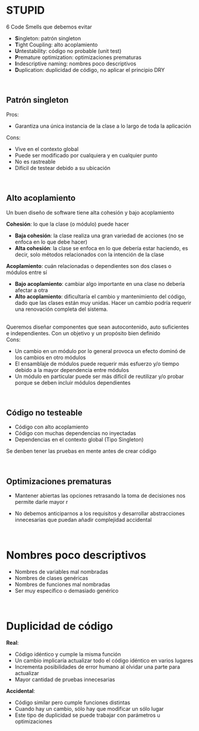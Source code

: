 # STUPID

6 Code Smells que debemos evitar

- **S**ingleton: patrón singleton
- **T**ight Coupling: alto acoplamiento
- **U**ntestability: código no probable (unit test)
- **P**remature optimization: optimizaciones prematuras
- **I**ndescriptive naming: nombres poco descriptivos
- **D**uplication: duplicidad de código, no aplicar el principio DRY

<br>

## Patrón singleton

Pros:

- Garantiza una única instancia de la clase a lo largo de toda la aplicación

Cons:

- Vive en el contexto global
- Puede ser modificado por cualquiera y en cualquier punto
- No es rastreable
- Difícil de testear debido a su ubicación

<br>

## Alto acoplamiento

Un buen diseño de software tiene alta cohesión y bajo acoplamiento

**Cohesión**: lo que la clase (o módulo) puede hacer

- **Baja cohesión**: la clase realiza una gran variedad de acciones (no se enfoca en lo que debe hacer)
- **Alta cohesión**: la clase se enfoca en lo que debería estar haciendo, es decir, solo métodos relacionados con la intención de la clase

**Acoplamiento**: cuán relacionadas o dependientes son dos clases o módulos entre sí

- **Bajo acoplamiento**: cambiar algo importante en una clase no debería afectar a otra
- **Alto acoplamiento**: dificultaría el cambio y mantenimiento del código, dado que las clases están muy unidas. Hacer un cambio podría requerir una renovación completa del sistema.

<br>
Queremos diseñar componentes que sean autocontenido, auto suficientes e independientes. Con un objetivo y un propósito bien definido

<br>
Cons:

- Un cambio en un módulo por lo general provoca un efecto dominó de los cambios en otro módulos
- El ensamblaje de módulos puede requerir más esfuerzo y/o tiempo debido a la mayor dependencia entre módulos
- Un módulo en particular puede ser más difícil de reutilizar y/o probar porque se deben incluir módulos dependientes

<br>

## Código no testeable

- Código con alto acoplamiento
- Código con muchas dependencias no inyectadas
- Dependencias en el contexto global (Tipo Singleton)

Se denben tener las pruebas en mente antes de crear código

<br>

## Optimizaciones prematuras

- Mantener abiertas las opciones retrasando la toma de decisiones nos permite darle mayor r

- No debemos anticiparnos a los requisitos y desarrollar abstracciones innecesarias que puedan añadir complejidad accidental

<br>

# Nombres poco descriptivos

- Nombres de variables mal nombradas
- Nombres de clases genéricas
- Nombres de funciones mal nombradas
- Ser muy específico o demasiado genérico

<br>

# Duplicidad de código

**Real**:

- Código idéntico y cumple la misma función
- Un cambio implicaría actualizar todo el código idéntico en varios lugares
- Incrementa posibilidades de error humano al olvidar una parte para actualizar
- Mayor cantidad de pruebas innecesarias

**Accidental**:

- Código similar pero cumple funciones distintas
- Cuando hay un cambio, sólo hay que modificar un sólo lugar
- Este tipo de duplicidad se puede trabajar con parámetros u optimizaciones
